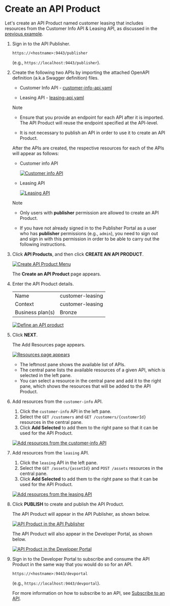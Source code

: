 # Create an API Product

Let's create an API Product named customer leasing that includes resources from the Customer Info API & Leasing API, as discussed in the [previous example]({{base_path}}/design/create-api-product/api-product-overview/#how-it-works).

1. Sign in to the API Publisher.

     `https://<hostname>:9443/publisher` 

     (e.g., `https://localhost:9443/publisher`). 

2. Create the following two APIs by importing 
the attached OpenAPI definition (a.k.a Swagger definition) files.
     - Customer Info API - [customer-info-api.yaml]({{base_path}}/assets/attachments/learn/customer-info-api.yaml) 

     - Leasing API - [leasing-api.yaml]({{base_path}}/assets/attachments/learn/leasing-api.yaml)

     <html>
     <div class="admonition note">
     <p class="admonition-title">Note</p>
     <ul>
     <li><p>Ensure that you provide an endpoint for each API after it is imported. The API Product will reuse the endpoint specified at the API-level.</p></li>
     
     <li>It is not necessary to publish an API in order to use it to create an API Product.
     </li></ul>
     </div> 
     </html>
        
     After the APIs are created, the respective resources for each of the APIs will appear as follows:

     - Customer info API
         
         [![Customer info API]({{base_path}}/assets/img/learn/design-api/create-api-product/customer-info-api.png)]({{base_path}}/assets/img/learn/design-api/create-api-product/customer-info-api.png)
      
     - Leasing API
         
         [![Leasing API]({{base_path}}/assets/img/learn/design-api/create-api-product/leasing-api.png)]({{base_path}}/assets/img/learn/design-api/create-api-product/leasing-api.png)

     <html>
     <div class="admonition note">
     <p class="admonition-title">Note</p>
     
     <ul>
      <li><p>Only users with <b>publisher</b> permission are allowed to create an API Product.
     </p></li>

     <li><p>
     If you have not already signed in to the Publisher Portal as a user who has <b>publisher</b> permissions (e.g., <code>admin</code>), you need to sign out and sign in with this permission in order to be able to carry out the following instructions. </p></li>
     
    </ul>
     </div> 
     </html>

3. Click **API Products**, and then click **CREATE AN API PRODUCT**.

    [![Create API Product Menu]({{base_path}}/assets/img/learn/design-api/create-api-product/create-api-product.png)]({{base_path}}/assets/img/learn/design-api/create-api-product/create-api-product.png)

    The **Create an API Product** page appears.
    
4. Enter the API Product details.
    
     <html>
     <table>
     <tr>
     <td>
     Name
     </td>
     <td>
     customer-leasing
     </td>
     </tr>
     <tr>
     <td>
     Context
     </td>
     <td>
     customer-leasing
     </td>
     </tr>
     <tr>
     <td>
     Business plan(s)
     </td>
     <td>
     Bronze
     </td>
     </tr>
     </table>
     </html>

     [![Define an API product]({{base_path}}/assets/img/learn/design-api/create-api-product/define-api-product.png)]({{base_path}}/assets/img/learn/design-api/create-api-product/define-api-product.png)
    
5.  Click **NEXT**.

     The Add Resources page appears. 

     [![Resources page appears]({{base_path}}/assets/img/learn/design-api/create-api-product/add-resources.png)]({{base_path}}/assets/img/learn/design-api/create-api-product/add-resources.png)
    
     - The leftmost pane shows the available list of APIs. 
     - The central pane lists the available resources of a given API, which is selected in the left pane. 
     - You can select a resource in the central pane and add it to the right pane, which shows the resources that will be added to the API Product.

6. Add resources from the `customer-info` API.

     1. Click the `customer-info` API in the left pane.
     2. Select the `GET /customers` and `GET /customers/{customerId}` resources in the central pane.
     3. Click **Add Selected** to add them to the right pane so that it can be used for the API Product.

     [![Add resources from the customer-info API]({{base_path}}/assets/img/learn/design-api/create-api-product/select-customer-info-resources.png)]({{base_path}}/assets/img/learn/design-api/create-api-product/select-customer-info-resources.png)

7. Add resources from the `leasing` API.
     1. Click the `leasing` API in the left pane.
     2. Select the `GET /assets/{assetId}` and `POST /assets` resources in the central pane.
     3. Click **Add Selected** to add them to the right pane so that it can be used for the API Product.

     [![Add resources from the leasing API]({{base_path}}/assets/img/learn/design-api/create-api-product/select-leasing-resources.png)]({{base_path}}/assets/img/learn/design-api/create-api-product/select-leasing-resources.png)
    
8. Click **PUBLISH** to create and publish the API Product. 

     The API Product will appear in the API Publisher, as shown below.

     [![API Product in the API Publisher]({{base_path}}/assets/img/learn/design-api/create-api-product/api-product-publisher-details.png)]({{base_path}}/assets/img/learn/design-api/create-api-product/api-product-publisher-details.png)

     The API Product will also appear in the Developer Portal, as shown below. 

     [![API Product in the Developer Portal]({{base_path}}/assets/img/learn/design-api/create-api-product/api-product-portal-listing.png)]({{base_path}}/assets/img/learn/design-api/create-api-product/api-product-portal-listing.png)

9. Sign in to the Developer Portal to subscribe and consume the API Product in the same way that you would do so for an API. 
     
     `https://<hostname>:9443/devportal` 

     (e.g., `https://localhost:9443/devportal`). 

     For more information on how to subscribe to an API, see [Subscribe to an API]({{base_path}}/consume/manage-subscription/subscribe-to-an-api/).
    
     
